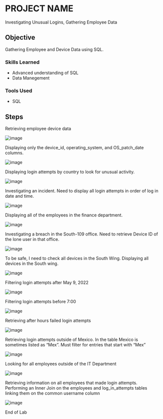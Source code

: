# PROJECT NAME

Investigating Unusual Logins, Gathering Employee Data

## Objective

Gathering Employee and Device Data using SQL. 

### Skills Learned

- Advanced understanding of SQL
- Data Manegement 

### Tools Used

- SQL

## Steps

Retrieving employee device data

![image](https://github.com/user-attachments/assets/2ae4bbb9-1d2e-4eb1-90c9-2d24e7f6c483)

Displaying only the device_id, operating_system, and OS_patch_date columns. 

![image](https://github.com/user-attachments/assets/b59bb997-e786-4585-851f-43929eb7a422)

Displaying login attempts by country to look for unusual activity. 

![image](https://github.com/user-attachments/assets/e1415690-9bc2-436e-b604-8dfefe6a2dab)

Investigating an incident. Need to display all login attempts in order of log in date and time.

![image](https://github.com/user-attachments/assets/fd03a68a-3f8f-42ed-942f-44041bbfc51c)

Displaying all of the employees in the finance department.

![image](https://github.com/user-attachments/assets/f37b566c-fffa-4b42-a4f0-0350de9c6207)

Investigating a breach in the South-109 office. Need to retrieve Device ID of the lone user in that office. 

![image](https://github.com/user-attachments/assets/02ae368a-0c12-4c36-93f7-01593b384fa9)

To be safe, I need to check all devices in the South Wing. Displaying all devices in the South wing.

![image](https://github.com/user-attachments/assets/34d9c0c0-d26a-4ea2-bbb1-0d522a794298)

Filtering login attempts after May 9, 2022

![image](https://github.com/user-attachments/assets/c0eec4f2-8ba5-40f3-ab2d-2e4fa935ecfc)

Filtering login attempts before 7:00

![image](https://github.com/user-attachments/assets/f752eee9-cf95-4c6d-b12e-dcf85667068a)

Retrieving after hours failed login attempts

![image](https://github.com/user-attachments/assets/8dc892e0-7756-44e4-972f-6dffcd771966)

Retrieving login attempts outside of Mexico. In the table Mexico is sometimes listed as “Mex”. Must filter for entries that start with “Mex”

![image](https://github.com/user-attachments/assets/d4424972-14fa-4256-8d08-423f3c234c32)

Looking for all employees outside of the IT Department

![image](https://github.com/user-attachments/assets/34ca7de8-4c60-40bd-96fb-a5d3632441c5)

Retrieving information on all employees that made login attempts. Performing an Inner Join
on the employees and log_in_attempts tables linking them on the common username column

![image](https://github.com/user-attachments/assets/4c5dee19-845f-4f91-9cdc-e5369ec35a75)

End of Lab
